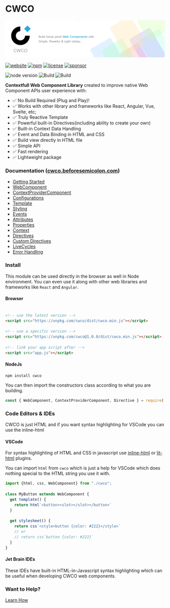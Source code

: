 # CWCO

![CWCO Banner](https://github.com/beforesemicolon/cwco/blob/master/docs/Git-Banner.jpg)

[![website](https://img.shields.io/badge/website-cwco.beforesemicolon.com-blue)](https://cwco.beforesemicolon.com/)
[![npm](https://img.shields.io/npm/v/cwco)](https://www.npmjs.com/package/cwco)
[![license](https://img.shields.io/github/license/beforesemicolon/cwco)](https://github.com/beforesemicolon/cwco/blob/master/LICENSE)
[![sponsor](https://img.shields.io/github/sponsors/beforesemicolon)](https://github.com/sponsors/beforesemicolon)

![node version](https://img.shields.io/badge/min%20node%20version-14.*-brightgreen)
![Build](https://github.com/beforesemicolon/cwco/actions/workflows/codeql-analysis.yml/badge.svg)
![Build](https://github.com/beforesemicolon/cwco/actions/workflows/node.js.yml/badge.svg)

**Contextfull Web Component Library** created to improve native Web Component APIs user experience with:
- ✅ No Build Required (Plug and Play)!
- ✅ Works with other library and frameworks like React, Angular, Vue, Svelte, etc;
- ✅ Truly Reactive Template
- ✅ Powerful built-in Directives(including ability to create your own)
- ✅ Built-in Context Data Handling
- ✅ Event and Data Binding in HTML and CSS
- ✅ Build view directly in HTML file
- ✅ Simple API
- ✅ Fast rendering
- ✅ Lightweight package

### Documentation ([cwco.beforesemicolon.com](https://cwco.beforesemicolon.com/))

- [Getting Started](https://cwco.beforesemicolon.com/documentation/getting-started)
- [WebComponent](https://cwco.beforesemicolon.com/documentation/web-component)
- [ContextProviderComponent](https://cwco.beforesemicolon.com/documentation/context-provider-component)
- [Configurations](https://cwco.beforesemicolon.com/documentation/configurations)
- [Template](https://cwco.beforesemicolon.com/documentation/template)
- [Styling](https://cwco.beforesemicolon.com/documentation/stylesheet)
- [Events](https://cwco.beforesemicolon.com/documentation/events)
- [Attributes](https://cwco.beforesemicolon.com/documentation/observed-attributes)
- [Properties](https://cwco.beforesemicolon.com/documentation/properties)
- [Context](https://cwco.beforesemicolon.com/documentation/context)
- [Directives](https://cwco.beforesemicolon.com/documentation/if-directive)
- [Custom Directives](https://cwco.beforesemicolon.com/documentation/custom-directive)
- [LiveCycles](https://cwco.beforesemicolon.com/documentation/on-mount)
- [Error Handling](https://cwco.beforesemicolon.com/documentation/on-error)

### Install

This module can be used directly in the browser as well in Node environment. You can even use it along with other
web libraries and frameworks like `React` and `Angular`.

#### Browser
```html 

<!-- use the latest version -->
<script src="https://unpkg.com/cwco/dist/cwco.min.js"></script>

<!-- use a specific version -->
<script src="https://unpkg.com/cwco@1.0.0/dist/cwco.min.js"></script>

<!-- link your app script after -->
<script src="app.js"></script>
```

#### NodeJs

```
npm install cwco
```

You can then import the constructors class according to what you are building.

```js
const { WebComponent, ContextProviderComponent, Directive } = require('cwco');
```

### Code Editors & IDEs
CWCO is just HTML and if you want syntax highlighting for VSCode you can use the inline-html

#### VSCode
For syntax highlighting of HTML and CSS in javascript use [inline-html](https://github.com/pushqrdx/vscode-inline-html) 
or [lit-html](https://marketplace.visualstudio.com/items?itemName=bierner.lit-html) plugins.

You can import `html` from `cwco` which is just a help for VSCode which does nothing special
to the HTML string you use it with.

```js
import {html, css, WebComponent} from "./cwco";

class MyButton extends WebComponent {
  get template() {
    return html`<button><slot></slot></button>`
  }
  
  get stylesheet() {
    return css`<style>button {color: #222}</style>`
    // or 
    // return css`button {color: #222}`
  }
}
```

#### Jet Brain IDEs
These IDEs have built-in HTML-in-Javascript syntax highlighting which can be useful when developing CWCO web components.

### Want to Help?

[Learn How](https://github.com/beforesemicolon/cwco/blob/master/CONTRIBUTING.md)




